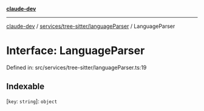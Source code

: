 [**claude-dev**](../../../../README.md)

***

[claude-dev](../../../../README.md) / [services/tree-sitter/languageParser](../README.md) / LanguageParser

# Interface: LanguageParser

Defined in: src/services/tree-sitter/languageParser.ts:19

## Indexable

\[`key`: `string`\]: `object`
